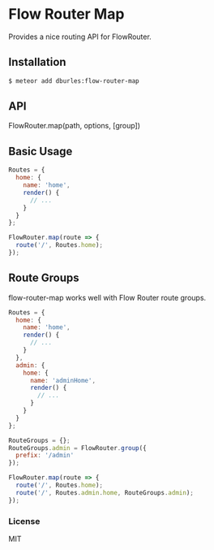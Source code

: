 # Flow Router Map

Provides a nice routing API for FlowRouter.

## Installation

```sh
$ meteor add dburles:flow-router-map
```

## API

FlowRouter.map(path, options, [group])

## Basic Usage

```js
Routes = {
  home: {
    name: 'home',
    render() {
      // ...
    }
  }
};

FlowRouter.map(route => {
  route('/', Routes.home);
});
```

## Route Groups

flow-router-map works well with Flow Router route groups.

```js
Routes = {
  home: {
    name: 'home',
    render() {
      // ...
    }
  },
  admin: {
    home: {
      name: 'adminHome',
      render() {
        // ...
      }
    }
  }
};

RouteGroups = {};
RouteGroups.admin = FlowRouter.group({
  prefix: '/admin'
});

FlowRouter.map(route => {
  route('/', Routes.home);
  route('/', Routes.admin.home, RouteGroups.admin);
});
```

### License

MIT
